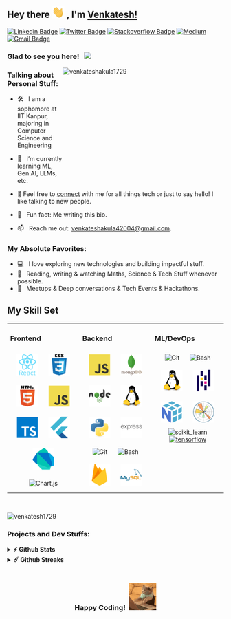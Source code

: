 ## Hey there <img src="gifs/Hi.gif" width="29px"> , I'm [Venkatesh!](https://github.com/venkateshakula1729/)

[![Linkedin Badge](https://img.shields.io/badge/-LinkedIn-0e76a8?style=for-the-badge&logo=Linkedin&logoColor=white)](https://linkedin.com/in/venkatesh1729)
[![Twitter Badge](https://img.shields.io/badge/-Twitter-00acee?style=for-the-badge&logo=Twitter&logoColor=white)](https://twitter.com/venkey1729)
[![Stackoverflow Badge](https://img.shields.io/badge/-Stackoverflow-e4405f?style=for-the-badge&logo=Stackoverflow&logoColor=white)](https://stackoverflow.com/users/23147861/akula-venkatesh)
<a href="https://medium.com/@venkatesh1729" target="_blank"><img alt="Medium" src="https://img.shields.io/badge/medium-%2312100E.svg?&style=for-the-badge&logo=medium&logoColor=white" /></a>
[![Gmail Badge](https://img.shields.io/badge/-Gmail-e4405f?style=for-the-badge&logo=Gmail&logoColor=white)](mailto:venkateshakula042004@gmail.com)

### Glad to see you here! &nbsp; ![](https://visitor-badge.glitch.me/badge?page_id=venkateshakula1729.venkateshakula1729&style=flat-square&color=0088cc)



<img align="right" height="250" width="375" alt="venkateshakula1729" src="https://raw.githubusercontent.com//venkateshakula1729/master/gifs/coder.gif" />

### Talking about Personal Stuff:

- 🛠 &nbsp; I am a sophomore at IIT Kanpur, majoring in Computer Science and Engineering 
- 🌱 &nbsp; I’m currently learning ML, Gen AI, LLMs, etc.
- 💬 Feel free to [connect](https://www.linkedin.com/in/venkatesh1729/) with me for all things tech or just to say hello!  I like talking to new people.

- 👾 &nbsp; Fun fact: Me writing this bio.
- 📫 &nbsp; Reach me out: venkateshakula42004@gmail.com.

### My Absolute Favorites:

- 💻 &nbsp; I love exploring new technologies and building impactful stuff.
- 📰 &nbsp; Reading, writing & watching Maths, Science & Tech Stuff whenever possible.
- 🍕 &nbsp; Meetups & Deep conversations & Tech Events & Hackathons.


## My Skill Set  
<table><tr><td valign="top" width="33%">

### Frontend  
<div align="center">  
<img style="margin: 10px" src="https://raw.githubusercontent.com/devicons/devicon/master/icons/react/react-original-wordmark.svg" alt="React" height="50" />  
<img style="margin: 10px" src="https://raw.githubusercontent.com/devicons/devicon/master/icons/css3/css3-original-wordmark.svg" alt="CSS3" height="50" />  
<img style="margin: 10px" src="https://raw.githubusercontent.com/devicons/devicon/master/icons/html5/html5-original-wordmark.svg" alt="HTML5" height="50" />  
<img style="margin: 10px" src="https://raw.githubusercontent.com/devicons/devicon/master/icons/javascript/javascript-original.svg" height="50" />  
<img style="margin: 10px" src="https://raw.githubusercontent.com/devicons/devicon/master/icons/typescript/typescript-original.svg" height="50" /> 
  <img style="margin: 10px" src="https://raw.githubusercontent.com/devicons/devicon/master/icons/flutter/flutter-original.svg" height="50" />  
  <img style="margin: 10px" src="https://raw.githubusercontent.com/devicons/devicon/master/icons/dart/dart-original.svg" height="50" />  
<img style="margin: 10px" src="https://www.chartjs.org/media/logo-title.svg" alt="Chart.js" height="50" /> 

  
</div></td><td valign="top" width="33%">




### Backend  
<div align="center">  
<img style="margin: 10px" src="https://raw.githubusercontent.com/devicons/devicon/master/icons/javascript/javascript-original.svg" alt="JavaScript" height="50" />  
<img style="margin: 10px" src="https://raw.githubusercontent.com/devicons/devicon/master/icons/mongodb/mongodb-original-wordmark.svg" alt="MongoDB" height="50" />  
<img style="margin: 10px" src="https://raw.githubusercontent.com/devicons/devicon/master/icons/nodejs/nodejs-original-wordmark.svg" alt="Node.js" height="50" />  
<img style="margin: 10px" src="https://raw.githubusercontent.com/devicons/devicon/master/icons/linux/linux-original.svg" alt="Linux" height="50" />  
<img style="margin: 10px" src="https://raw.githubusercontent.com/devicons/devicon/master/icons/python/python-original.svg" alt="Python" height="50" />  
<img style="margin: 10px" src="https://raw.githubusercontent.com/devicons/devicon/master/icons/express/express-original-wordmark.svg" alt="Express.js" height="50" />  
<img style="margin: 10px" src="https://www.vectorlogo.zone/logos/git-scm/git-scm-icon.svg" alt="Git" height="50" />  
<img style="margin: 10px" src="https://www.vectorlogo.zone/logos/gnu_bash/gnu_bash-icon.svg" alt="Bash" height="50" />  
<img style="margin: 10px" src="https://raw.githubusercontent.com/devicons/devicon/master/icons/firebase/firebase-original.svg" height="50" />  
<img style="margin: 10px" src="https://raw.githubusercontent.com/devicons/devicon/master/icons/mysql/mysql-original-wordmark.svg" height="50" />  

</div></td><td valign="top" width="33%">

### ML/DevOps  
<div align="center">  
 <img style="margin: 10px" src="https://www.vectorlogo.zone/logos/git-scm/git-scm-icon.svg" alt="Git" height="50" />  
<img style="margin: 10px" src="https://www.vectorlogo.zone/logos/gnu_bash/gnu_bash-icon.svg" alt="Bash" height="50" />  
<img style="margin: 10px" src="https://raw.githubusercontent.com/devicons/devicon/master/icons/linux/linux-original.svg" alt="Linux" height="50" />  
  <img style="margin: 10px" src="https://raw.githubusercontent.com/devicons/devicon/master/icons/pandas/pandas-original.svg" alt="pandas" height="50" />  
  <img style="margin: 10px" src="https://raw.githubusercontent.com/devicons/devicon/master/icons/numpy/numpy-original.svg" alt="numpy" height="50" />  
  <img style="margin: 10px" src="https://raw.githubusercontent.com/devicons/devicon/master/icons/matplotlib/matplotlib-original.svg" alt="matplotlib" height="50" />  
<a href="https://scikit-learn.org/" target="_blank" rel="noreferrer"> <img src="https://upload.wikimedia.org/wikipedia/commons/0/05/Scikit_learn_logo_small.svg" alt="scikit_learn"  height="50"/> </a>
  <a href="https://www.tensorflow.org" target="_blank" rel="noreferrer"> <img src="https://www.vectorlogo.zone/logos/tensorflow/tensorflow-icon.svg" alt="tensorflow" height="50"/> </a> </p>
</div></td></tr></table>  
<br/>
<p align="left"> <img src="https://komarev.com/ghpvc/?username=venkatesh1729&label=Profile%20views&color=0e75b6&style=flat" alt="venkatesh1729" /> </p>


### Projects and Dev Stuffs:

<details>
  <summary><b>⚡ Github Stats</b></summary>

  <br />
  <img height="180em" src="https://github-readme-stats.vercel.app/api?username=venkateshakula1729&show_icons=true&hide_border=true&&count_private=true&include_all_commits=true" />
  <img height="180em" src="https://github-readme-stats.vercel.app/api/top-langs/?username=venkateshakula1729&exclude_repo=KNN-Image-Classification&show_icons=true&hide_border=true&layout=compact&langs_count=8"/>
</details>

<details>
  <summary><b>☄️ Github Streaks</b></summary>

  <br />
  <img height="180em" src="https://github-readme-streak-stats.herokuapp.com/?user=venkateshakula1729&hide_border=true" />
</details>

#

<div align="center">

### Happy Coding!&nbsp;&nbsp;![](gifs/cat-typing.gif) 
</div>


